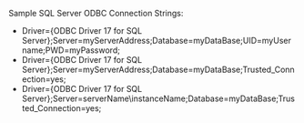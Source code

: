 

Sample SQL Server ODBC Connection Strings:

* Driver={ODBC Driver 17 for SQL Server};Server=myServerAddress;Database=myDataBase;UID=myUsername;PWD=myPassword;
* Driver={ODBC Driver 17 for SQL Server};Server=myServerAddress;Database=myDataBase;Trusted_Connection=yes;
* Driver={ODBC Driver 17 for SQL Server};Server=serverName\instanceName;Database=myDataBase;Trusted_Connection=yes;